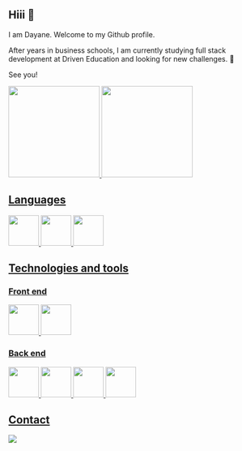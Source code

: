## Hiii 👋

I am Dayane. Welcome to my Github profile.

After years in business schools, I am currently studying full stack development at Driven Education and looking for new challenges. 🌱 

See you!

<div>
<a href="https://github.com/acdayane">
<img height="180em" src="https://github-readme-stats.vercel.app/api/top-langs/?username=acdayane&layout=compact&langs_count=7&theme=dracula"/>
<img height="180em" src="https://github-readme-stats.vercel.app/api?username=acdayane&show_icons=true&theme=dracula&include_all_commits=true&count_private=true"/>
</div>

<h2>Languages</h2>
<div display="flex">
<img src="https://cdn.jsdelivr.net/gh/devicons/devicon/icons/html5/html5-original-wordmark.svg" height="60" width="auto"/>
<img src="https://cdn.jsdelivr.net/gh/devicons/devicon/icons/css3/css3-original-wordmark.svg" height="60" width="auto"/>
<img src="https://cdn.jsdelivr.net/gh/devicons/devicon/icons/javascript/javascript-plain.svg" height="60" width="auto"/>          
</div>

<h2>Technologies and tools</h2>
<h3>Front end</h3>
<div display="flex">
<img src="https://cdn.jsdelivr.net/gh/devicons/devicon/icons/react/react-original-wordmark.svg" height="60" width="auto"/>          
<img src="https://cdn.jsdelivr.net/gh/devicons/devicon/icons/npm/npm-original-wordmark.svg" height="60" width="auto"/>
</div> 
<h3>Back end</h3>
<div display="flex">
<img src="https://cdn.jsdelivr.net/gh/devicons/devicon/icons/express/express-original-wordmark.svg" height="60" width="auto"/>          
<img src="https://cdn.jsdelivr.net/gh/devicons/devicon/icons/mongodb/mongodb-original-wordmark.svg" height="60" width="auto"/>
<img src="https://cdn.jsdelivr.net/gh/devicons/devicon/icons/nodejs/nodejs-original-wordmark.svg" height="60" width="auto"/>
<img src="https://cdn.jsdelivr.net/gh/devicons/devicon/icons/postgresql/postgresql-original-wordmark.svg" height="60" width="auto"/>
</div> 

<h2>Contact</h2>
<a href="https://www.linkedin.com/in/acdayane/" target="_blank"><img src="https://img.shields.io/badge/-LinkedIn-%230077B5?style=for-the-badge&logo=linkedin&logoColor=white" target="_blank"></a> 
          
          
<!--
**acdayane/acdayane** is a ✨ _special_ ✨ repository because its `README.md` (this file) appears on your GitHub profile.

Here are some ideas to get you started:

- 🔭 I’m currently working on ...
- 🌱 I’m currently learning ...
- 👯 I’m looking to collaborate on ...
- 🤔 I’m looking for help with ...
- 💬 Ask me about ...
- 📫 How to reach me: ...
- 😄 Pronouns: ...
- ⚡ Fun fact: ...

##Technologies
#Front end <3 
<i class="devicon-react-original-wordmark"></i>     <i class="devicon-npm-original-wordmark"></i>
          
#Back end
<i class="devicon-mongodb-plain-wordmark"></i>     <i class="devicon-postgresql-plain-wordmark"></i>     <i class="devicon-nodejs-plain-wordmark"></i>
           
##Tools
<i class="devicon-visualstudio-plain-wordmark"></i>     <i class="devicon-trello-plain-wordmark"></i> 
-->
